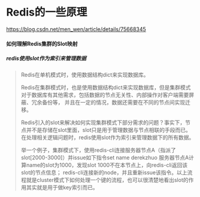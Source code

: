 # Redis的一些原理

https://blog.csdn.net/men_wen/article/details/75668345

#### 如何理解Redis集群的Slot映射
##### redis使用slot作为索引来管理数据
> Redis在单机模式时，使用数据结构dict来实现数据库。
>
> Redis在集群模式时，也是使用数据结构dict来实现数据库，但是集群模式对于数据库有其他需求，包括数据的节点无关性、内部操作对客户端需要屏蔽、冗余备份等，
  并且在一定的情况，数据还需要在不同的节点间实现迁移。
> 
> Redis引入的slot来解决如何实现集群模式下部分需求的问题？事实下，节点并不是存储在slot里面，slot只是用于管理数据与节点相联的手段而已。
  在处理相关逻辑问题时，redis使用slot作为索引来管理数据下的所有数据。
>
> 举一个例子，集群模式下，使用redis-cli连接服务器节点A（指派了slot[2000-3000]）并issue如下指令set name derekzhuo
  服务器节点A计算name的slot为1000，发现slot 1000不在本节点上，向redis-cli返回该slot的节点信息； 
  redis-cli连接新的node，并且重新issue该指令。以上流程就是cluster模式下如何处理一个键的流程，也可以很清楚地看出slot的作用其实就是用于做key索引而已。
